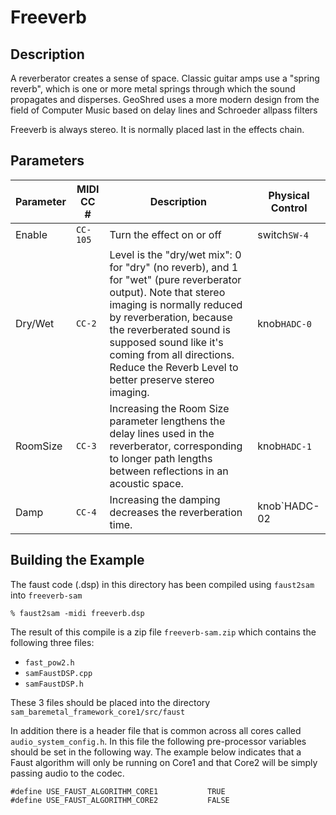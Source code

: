 # Freeverb

## Description

A reverberator creates a sense of space. Classic guitar amps use a "spring reverb", which is one or more metal springs through which the sound propagates and disperses. GeoShred uses a more modern design from the field of Computer Music based on delay lines and Schroeder allpass filters

Freeverb is always stereo. It is normally placed last in the effects chain.

## Parameters

Parameter     | MIDI CC # | Description | Physical Control |
|---|---|---|---|
Enable    | `CC-105`  | Turn the effect on or off | switch`SW-4` |
Dry/Wet   | `CC-2`    | Level is the "dry/wet mix": 0 for "dry" (no reverb), and 1 for "wet" (pure reverberator output). Note that stereo imaging is normally reduced by reverberation, because the reverberated sound is supposed sound like it's coming from all directions. Reduce the Reverb Level to better preserve stereo imaging. |knob`HADC-0` |
RoomSize  | `CC-3`    | Increasing the Room Size parameter lengthens the delay lines used in the reverberator, corresponding to longer path lengths between reflections in an acoustic space. |knob`HADC-1` |
Damp      | `CC-4`    | Increasing the damping decreases the reverberation time. |knob`HADC-02 |




## Building the Example

The faust code (.dsp) in this directory has been compiled using `faust2sam` into `freeverb-sam`

```
% faust2sam -midi freeverb.dsp
```

The result of this compile is a zip file `freeverb-sam.zip` which contains the following three files:

  - `fast_pow2.h`
  - `samFaustDSP.cpp`
  - `samFaustDSP.h`

These 3 files should be placed into the directory `sam_baremetal_framework_core1/src/faust`

In addition there is a header file that is common across all cores called `audio_system_config.h`. In this file the following pre-processor variables should be set in the following way. The example below indicates that a Faust algorithm will only be running on Core1 and that Core2 will be simply passing audio to the codec. 

```
#define USE_FAUST_ALGORITHM_CORE1           TRUE
#define USE_FAUST_ALGORITHM_CORE2           FALSE
```
